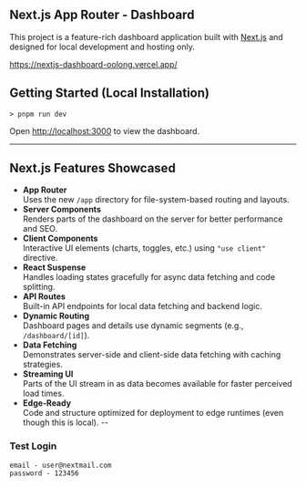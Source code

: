 ## Next.js App Router - Dashboard

This project is a feature-rich dashboard application built with [Next.js](https://nextjs.org/) and designed for local development and hosting only.

https://nextjs-dashboard-oolong.vercel.app/


## Getting Started (Local Installation)
```> pnpm run dev```

Open [http://localhost:3000](http://localhost:3000) to view the dashboard.

---

## Next.js Features Showcased

- **App Router**  
Uses the new `/app` directory for file-system-based routing and layouts.
- **Server Components**  
Renders parts of the dashboard on the server for better performance and SEO.
- **Client Components**  
Interactive UI elements (charts, toggles, etc.) using `"use client"` directive.
- **React Suspense**  
Handles loading states gracefully for async data fetching and code splitting.
- **API Routes**  
Built-in API endpoints for local data fetching and backend logic.
- **Dynamic Routing**  
Dashboard pages and details use dynamic segments (e.g., `/dashboard/[id]`).
- **Data Fetching**  
Demonstrates server-side and client-side data fetching with caching strategies.
- **Streaming UI**  
Parts of the UI stream in as data becomes available for faster perceived load times.
- **Edge-Ready**  
Code and structure optimized for deployment to edge runtimes (even though this is local).
--


### Test Login

```
email - user@nextmail.com
password - 123456
```
